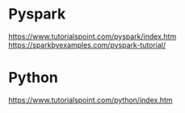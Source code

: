 # Pyspark

https://www.tutorialspoint.com/pyspark/index.htm
https://sparkbyexamples.com/pyspark-tutorial/


# Python

https://www.tutorialspoint.com/python/index.htm